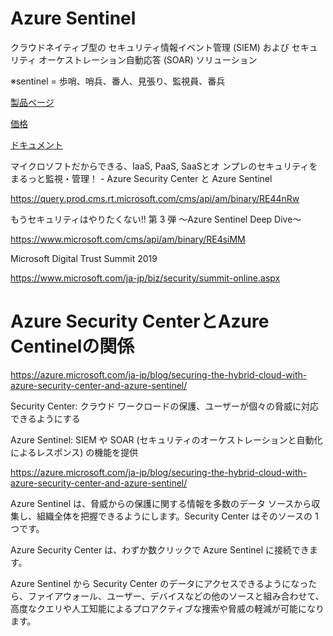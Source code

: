 # Azure Sentinel

クラウドネイティブ型の セキュリティ情報イベント管理 (SIEM) および セキュリティ オーケストレーション自動応答 (SOAR) ソリューション

※sentinel = 歩哨、哨兵、番人、見張り、監視員、番兵

[製品ページ](https://azure.microsoft.com/ja-jp/services/azure-sentinel/)

[価格](https://azure.microsoft.com/ja-jp/pricing/details/azure-sentinel/)

[ドキュメント](https://docs.microsoft.com/ja-jp/azure/sentinel/overview)

マイクロソフトだからできる、IaaS, PaaS, SaaSとオ
ンプレのセキュリティをまるっと監視・管理！ -
Azure Security Center と Azure Sentinel

https://query.prod.cms.rt.microsoft.com/cms/api/am/binary/RE44nRw

もうセキュリティはやりたくない!! 第 3 弾
～Azure Sentinel Deep Dive～

https://www.microsoft.com/cms/api/am/binary/RE4siMM

Microsoft Digital Trust Summit 2019

https://www.microsoft.com/ja-jp/biz/security/summit-online.aspx


# Azure Security CenterとAzure Centinelの関係

https://azure.microsoft.com/ja-jp/blog/securing-the-hybrid-cloud-with-azure-security-center-and-azure-sentinel/


Security Center: クラウド ワークロードの保護、ユーザーが個々の脅威に対応できるようにする

Azure Sentinel: SIEM や SOAR (セキュリティのオーケストレーションと自動化によるレスポンス) の機能を提供

https://azure.microsoft.com/ja-jp/blog/securing-the-hybrid-cloud-with-azure-security-center-and-azure-sentinel/

Azure Sentinel は、脅威からの保護に関する情報を多数のデータ ソースから収集し、組織全体を把握できるようにします。Security Center はそのソースの 1 つです。

Azure Security Center は、わずか数クリックで Azure Sentinel に接続できます。

Azure Sentinel から Security Center のデータにアクセスできるようになったら、ファイアウォール、ユーザー、デバイスなどの他のソースと組み合わせて、高度なクエリや人工知能によるプロアクティブな捜索や脅威の軽減が可能になります。
